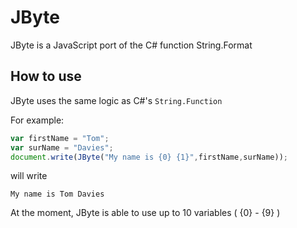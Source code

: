 # JByte
JByte is a JavaScript port of the C# function String.Format


## How to use
JByte uses the same logic as C#'s ```String.Function```

For example:

```javascript
var firstName = "Tom";
var surName = "Davies";
document.write(JByte("My name is {0} {1}",firstName,surName));
```

will write 

```
My name is Tom Davies
```

At the moment, JByte is able to use up to 10 variables ( {0} - {9} )
